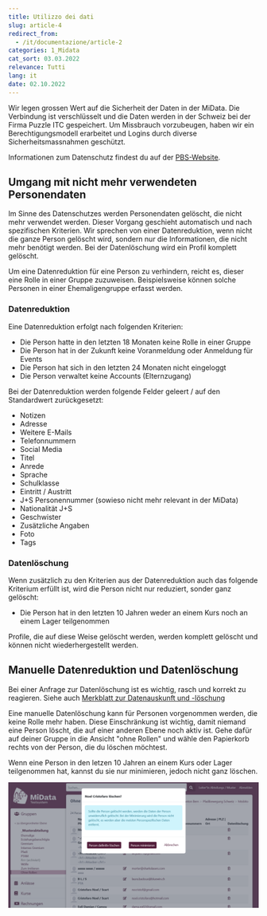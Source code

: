 ```yaml
---
title: Utilizzo dei dati
slug: article-4
redirect_from:
  - /it/documentazione/article-2
categories: 1_Midata
cat_sort: 03.03.2022
relevance: Tutti
lang: it
date: 02.10.2022
---
```


Wir legen grossen Wert auf die Sicherheit der Daten in der MiData. Die Verbindung ist verschlüsselt und die Daten werden in der Schweiz bei der Firma Puzzle ITC gespeichert. Um Missbrauch vorzubeugen, haben wir ein Berechtigungsmodell erarbeitet und Logins durch diverse Sicherheitsmassnahmen geschützt.

Informationen zum Datenschutz findest du auf der [PBS-Website](https://pfadi.swiss/de/verband/datenschutz/).

## Umgang mit nicht mehr verwendeten Personendaten
Im Sinne des Datenschutzes werden Personendaten gelöscht, die nicht mehr verwendet werden. Dieser Vorgang geschieht automatisch und nach spezifischen Kriterien. Wir sprechen von einer Datenreduktion, wenn nicht die ganze Person gelöscht wird, sondern nur die Informationen, die nicht mehr benötigt werden. Bei der Datenlöschung wird ein Profil komplett gelöscht.

Um eine Datenreduktion für eine Person zu verhindern, reicht es, dieser eine Rolle in einer Gruppe zuzuweisen. Beispielsweise können solche Personen in einer Ehemaligengruppe erfasst werden.

### Datenreduktion
Eine Datenreduktion erfolgt nach folgenden Kriterien:

- Die Person hatte in den letzten 18 Monaten keine Rolle in einer Gruppe
- Die Person hat in der Zukunft keine Voranmeldung oder Anmeldung für Events
- Die Person hat sich in den letzten 24 Monaten nicht eingeloggt
- Die Person verwaltet keine Accounts (Elternzugang)

Bei der Datenreduktion werden folgende Felder geleert / auf den Standardwert zurückgesetzt:

- Notizen
- Adresse
- Weitere E-Mails
- Telefonnummern
- Social Media
- Titel
- Anrede
- Sprache
- Schulklasse
- Eintritt / Austritt
- J+S Personennummer (sowieso nicht mehr relevant in der MiData)
- Nationalität J+S
- Geschwister
- Zusätzliche Angaben
- Foto
- Tags

### Datenlöschung
Wenn zusätzlich zu den Kriterien aus der Datenreduktion auch das folgende Kriterium erfüllt ist, wird die Person nicht nur reduziert, sonder ganz gelöscht:

- Die Person hat in den letzten 10 Jahren weder an einem Kurs noch an einem Lager teilgenommen

Profile, die auf diese Weise gelöscht werden, werden komplett gelöscht und können nicht wiederhergestellt werden.

## Manuelle Datenreduktion und Datenlöschung
Bei einer Anfrage zur Datenlöschung ist es wichtig, rasch und korrekt zu reagieren. Siehe auch [Merkblatt zur Datenauskunft und -löschung](https://pfadi.swiss/de/publikationen-downloads/downloads/detail/818/merkblatt-datenauskunft)

Eine manuelle Datenlöschung kann für Personen vorgenommen werden, die keine Rolle mehr haben. Diese Einschränkung ist wichtig, damit niemand eine Person löscht, die auf einer anderen Ebene noch aktiv ist. Gehe dafür auf deiner Gruppe in die Ansicht "ohne Rollen" und wähle den Papierkorb rechts von der Person, die du löschen möchtest.

Wenn eine Person in den letzen 10 Jahren an einem Kurs oder Lager teilgenommen hat, kannst du sie nur minimieren, jedoch nicht ganz löschen.

![Gruppe Ehemalige](/images/documentation/manual_deletion_de.png)